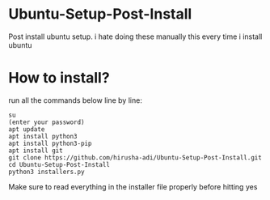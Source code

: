 # Ubuntu-Setup-Post-Install

Post install ubuntu setup. i hate doing these manually this every time i install ubuntu

# How to install?

run all the commands below line by line:

```
su
(enter your password)
apt update
apt install python3
apt install python3-pip
apt install git
git clone https://github.com/hirusha-adi/Ubuntu-Setup-Post-Install.git
cd Ubuntu-Setup-Post-Install
python3 installers.py
```

Make sure to read everything in the installer file properly before hitting yes
